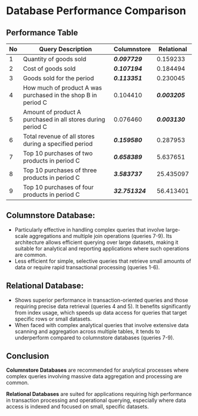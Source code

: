 # Database Performance Comparison

## Performance Table

| No | Query Description                                             | Columnstore     | Relational     |
|----|---------------------------------------------------------------|-----------------|----------------|
| 1  | Quantity of goods sold                                        | _**0.097729**_  | 0.159233       |
| 2  | Cost of goods sold                                            | _**0.107194**_  | 0.184494       |
| 3  | Goods sold for the period                                     | _**0.113351**_  | 0.230045       |
| 4  | How much of product A was purchased in the shop B in period C | 0.104410        | _**0.003205**_ |
| 5  | Amount of product A purchased in all stores during period C   | 0.076460        | _**0.003130**_ |
| 6  | Total revenue of all stores during a specified period         | _**0.159580**_  | 0.287953       |
| 7  | Top 10 purchases of two products in period C                  | _**0.658389**_  | 5.637651       |
| 8  | Top 10 purchases of three products in period C                | _**3.583737**_  | 25.435097      |
| 9  | Top 10 purchases of four products in period C                 | _**32.751324**_ | 56.413401      |

## Columnstore Database:

- Particularly effective in handling complex queries that involve large-scale aggregations and multiple join
  operations (queries 7-9). Its architecture allows efficient querying over large datasets, making it suitable for
  analytical and reporting applications where such operations are common.
- Less efficient for simple, selective queries that retrieve small amounts of data or require rapid
  transactional processing (queries 1-6).

## Relational Database:

- Shows superior performance in transaction-oriented queries and those requiring precise data retrieval (queries 4 and
  5). It benefits significantly from index usage, which speeds up data access for queries that target specific rows or
  small datasets.
- When faced with complex analytical queries that involve extensive data scanning and aggregation across multiple
  tables, it tends to underperform compared to columnstore databases (queries 7-9).

## Conclusion

**Columnstore Databases** are recommended for analytical processes where complex queries involving massive data
aggregation and processing are common.

**Relational Databases** are suited for applications requiring high performance in transaction processing and
operational querying, especially where data access is indexed and focused on small, specific datasets.